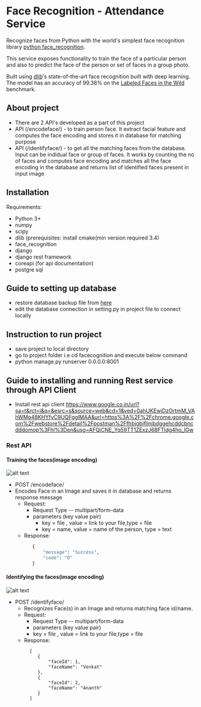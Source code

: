 # Face Recognition - Attendance Service

Recognize faces from Python with
the world's simplest face recognition library [python face_recognition](https://github.com/ageitgey/face_recognition/).

This service exposes functionality to train the face of a particular person
and also to predict the face of the person or set of faces in a group photo.

Built using [dlib](http://dlib.net/)'s state-of-the-art face recognition
built with deep learning. The model has an accuracy of 99.38% on the
[Labeled Faces in the Wild](http://vis-www.cs.umass.edu/lfw/) benchmark.

## About project
 * There are 2 API's developed as a part of this project
 * API (/encodeface/) - to train person face. It extract facial feature and computes the face encoding and stores it in database for        matching purpose
 * API (/identifyface/) - to get all the matching faces from the database. Input can be indidual face or group of faces. It works by        counting the no of faces and computes face encoding and matches all the face encoding in the database and returns list of identified    faces present in input image

## Installation

Requirements:
* Python 3+
* numpy
* scipy
* dlib (prerequisites: install cmake(min version required 3.4)
* face_recognition
* django
* django rest framework
* coreapi (for api documentation)
* postgre sql

## Guide to setting up database
* restore database backup file from [here](https://github.com/ananthkhegde/Face-Recognition-Based-Attendance-Service/tree/master/database)
* edit the database connection in setting.py in project file to connect locally

## Instruction to run project

* save project to local directory
* go to project folder i.e cd facecognition and execute below command
* python manage.py runserver 0.0.0.0:8001


## Guide to installing and running Rest service through API Client

* Install rest api client
https://www.google.co.in/url?sa=t&rct=j&q=&esrc=s&source=web&cd=1&ved=0ahUKEwiDzOrtmM_VAhWMo48KHYfyC9UQFgglMAA&url=https%3A%2F%2Fchrome.google.com%2Fwebstore%2Fdetail%2Fpostman%2Ffhbjgbiflinjbdggehcddcbncdddomop%3Fhl%3Den&usg=AFQjCNE_Yq59TT1ZExzJ68FTldg4ho_lGw

### Rest API
#### Training the faces(image encoding)
![alt text](https://github.com/ananthkhegde/Face-Recognition-Based-Attendance-Service/blob/master/assets/train.png)
* POST /encodeface/
 * Encodes Face in an Image and saves it in database and returns response message
   * Request:
      * Request Type -- multipart/form-data
      * parameters (key value pair)
         *  key = file , value = link to your file,type = file
         *  key = name, value = name of the person, type = text
    * Response:
         ```python
            {
                "message": "Success",
                "code": "0"
            }
         ```
        
#### Identifying the faces(image encoding)
 ![alt text](https://github.com/ananthkhegde/Face-Recognition-Based-Attendance-Service/blob/master/assets/response.png)      
  * POST /identifyface/
    * Recognizes Face(s) in an Image and returns matching face id/name.
    * Request:
        *    Request Type -- multipart/form-data
        * parameters (key value pair)
         *  key = file , value = link to your file,type = file
    * Response:
         ```
           [
              {
                  "faceId": 1,
                  "faceName": "Venkat"
              },
              {
                  "faceId": 2,
                  "faceName": "Ananth"
              }
           ]   
         ```
